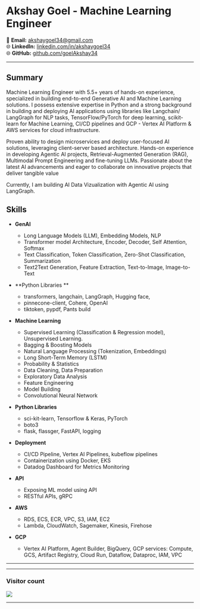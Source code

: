 # Akshay Goel - Machine Learning Engineer

📧 **Email:** akshaygoel34@gmail.com  
🌐 **LinkedIn:** [linkedin.com/in/akshaygoel34](https://www.linkedin.com/in/akshaygoel34)  
🌐 **GitHub:** [github.com/goelAkshay34](https://github.com/goelAkshay34)

---

## Summary

Machine Learning Engineer with 5.5+ years of hands-on experience, specialized in building end-to-end Generative AI and Machine Learning solutions. I possess extensive expertise in Python and a strong background in building and deploying AI applications using libraries like Langchain/ LangGraph for NLP tasks, TensorFlow/PyTorch for deep learning, scikit-learn for Machine Learning, CI/CD pipelines and GCP - Vertex AI Platform & AWS services for cloud infrastructure. 

Proven ability to design microservices and deploy user-focused AI solutions, leveraging client-server based architecture. Hands-on experience in developing Agentic AI projects, Retrieval-Augmented Generation (RAG), Multimodal Prompt Engineering and fine-tuning LLMs. Passionate about the latest AI advancements and eager to collaborate on innovative projects that deliver tangible value

Currently, I am building AI Data Vizualization with Agentic AI using LangGraph.

## Skills
- **GenAI**
  - Long Language Models (LLM), Embedding Models, NLP
  - Transformer model Architecture, Encoder, Decoder, Self Attention, Softmax
  - Text Classification, Token Classification, Zero-Shot Classification, Summarization
  - Text2Text Generation, Feature Extraction, Text-to-Image, Image-to-Text

- **Python Libraries **
  - transformers, langchain, LangGraph, Hugging face,
  - pinnecone-client, Cohere, OpenAI
  - tiktoken, pypdf, Pants build

- **Machine Learning**
  - Supervised Learning (Classification & Regression model), Unsupervised Learning.
  - Bagging & Boosting Models
  - Natural Language Processing (Tokenization, Embeddings)
  - Long Short-Term Memory (LSTM)
  - Probability & Statistics
  - Data Cleaning, Data Preparation
  - Exploratory Data Analysis
  - Feature Engineering
  - Model Building
  - Convolutional Neural Network

- **Python Libraries**
  - sci-kit-learn, Tensorflow & Keras, PyTorch
  - boto3
  - flask, flassger, FastAPI, logging

- **Deployment**
  - CI/CD Pipeline, Vertex AI Pipelines, kubeflow pipelines
  - Containerization using Docker, EKS
  - Datadog Dashboard for Metrics Monitoring

- **API**
  - Exposing ML model using API
  - RESTful APIs, gRPC
    

- **AWS**
  - RDS, ECS, ECR, VPC, S3, IAM, EC2
  -  Lambda, CloudWatch, Sagemaker, Kinesis, Firehose
  
- **GCP**
  - Vertex AI Platform, Agent Builder, BigQuery, GCP services: Compute, GCS, Artifact Registry, Cloud Run, Dataflow, Dataproc, IAM, VPC

---
<hr>
<h3> Visitor count </h3>
<p align="left">
  <img src="https://profile-counter.glitch.me/akshaygoel34/count.svg" />
</p>
<hr>
